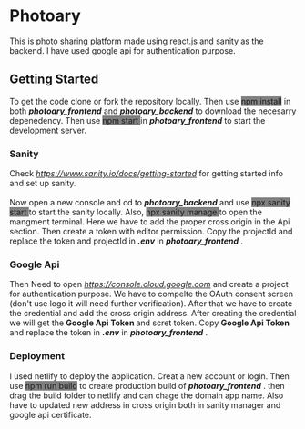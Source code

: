 # Photoary

This is photo sharing platform made using react.js and sanity as the backend. I have used google api for authentication purpose.

## Getting Started

To get the code clone or fork the repository locally. 
Then use <span style="background-color:gray"> npm install</span> in both <i><b> photoary_frontend</b> </i> and <i><b> photoary_backend</b> </i> to download the necesarry depenedency. Then use <span style="background-color:gray"> npm start </span> in <i><b> photoary_frontend</b> </i> to start the development server. 

### Sanity
Check  <i>https://www.sanity.io/docs/getting-started </i> for getting started info and set up sanity.
<br/>
<br/>
Now open a new console and cd to <i><b> photoary_backend</b> </i> and use <span style="background-color:gray"> npx sanity start </span> to start the sanity locally. Also, <span style="background-color:gray"> npx sanity manage </span> to open the mangment terminal. Here we have to add the proper cross origin in the Api section. Then create a token with editor permission. Copy the projectId and replace the token and projectId  in <i><b> .env</b> </i> in <i><b> photoary_frontend</b> </i>.
### Google Api
Then Need to open <i> https://console.cloud.google.com </i> and create a project for authentication purpose. We have to compelte the OAuth consent screen (don't use logo it will need further verification). After that we have to create the credential and add the cross origin address. After creating the credential we will get the <b> Google Api Token </b> and scret token. Copy  <b> Google Api Token </b> and replace the token in <i><b> .env</b> </i> in <i><b> photoary_frontend</b> </i>.

### Deployment

I used netlify to deploy the application. Creat a new account or login. Then
use <span style="background-color:gray"> npm run build</span> to create production build of <i><b> photoary_frontend</b> </i>. then drag the build folder to netlify and can chage the domain app name. Also have to updated new address in cross origin both in sanity manager and google api certificate.
